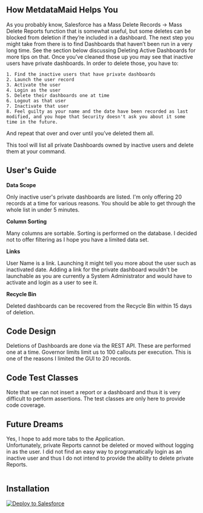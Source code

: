 ## How MetdataMaid Helps You
As you probably know, Salesforce has a Mass Delete Records -> Mass Delete Reports function that is somewhat useful, but some deletes can be blocked from deletion if they’re included in a dashboard.  The next step you might take from there is to find Dashboards that haven’t been run in a very long time.  See the section below discussing Deleting Active Dashboards for more tips on that.  Once you’ve cleaned those up you may see that inactive users have private dashboards.  In order to delete those, you have to:
    
    1. Find the inactive users that have private dashboards
    2. Launch the user record
    3. Activate the user
    4. Login as the user
    5. Delete their dashboards one at time
    6. Logout as that user
    7. Inactivate that user
    8. Feel guilty as your name and the date have been recorded as last modified, and you hope that Security doesn't ask you about it some time in the future.

And repeat that over and over until you’ve deleted them all.
 
This tool will list all private Dashboards owned by inactive users and delete them at your command.

## User's Guide

**Data Scope**

Only inactive user's private dashboards are listed.  I'm only offering 20 records at a time for various reasons.  You should be able to get through the whole list in under 5 minutes.

**Column Sorting**

Many columns are sortable.  Sorting is performed on the database.  I decided not to offer filtering as I hope you have a limited data set.

**Links**

User Name is a link.  Launching it might tell you more about the user such as inactivated date.  Adding a link for the private dashboard wouldn't be launchable as you are currently a System Administrator and would have to activate and login as a user to see it.

**Recycle Bin**

Deleted dashboards can be recovered from the Recycle Bin within 15 days of deletion.

## Code Design
Deletions of Dashboards are done via the REST API.  These are performed one at a time.  Governor limits limit us to 100 callouts per execution.  This is one of the reasons I limited the GUI to 20 records.

## Code Test Classes
Note that we can not insert a report or a dashboard and thus it is very difficult to perform assertions.  The test classes are only here to provide code coverage.

## Future Dreams
Yes, I hope to add more tabs to the Application.  
Unfortunately, private Reports cannot be deleted or moved without logging in as the user.  I did not find an easy way to programatically login as an inactive user and thus I do not intend to provide the ability to delete private Reports.

```apex
```

## Installation
<a href="https://githubsfdeploy.herokuapp.com?owner=regarcher&repo=MetadataMaid">
  <img alt="Deploy to Salesforce"
       src="https://raw.githubusercontent.com/afawcett/githubsfdeploy/master/deploy.png">
</a>
